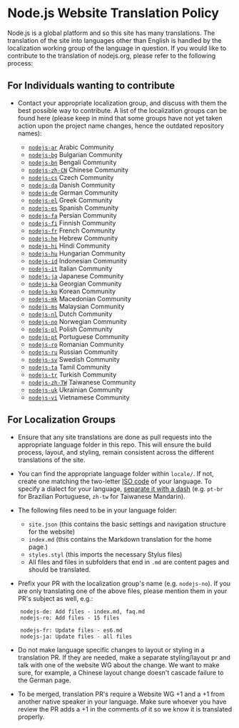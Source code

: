 # Node.js Website Translation Policy

Node.js is a global platform and so this site has many translations. The translation of the site into
languages other than English is handled by the localization working group of the language in question. If you
would like to contribute to the translation of nodejs.org, please refer to the following process:


## For Individuals wanting to contribute

* Contact your appropriate localization group, and discuss with them the best possible way to contribute. A list of the localization groups can be found here (please keep in mind that some groups have not yet taken action upon the project name changes, hence the outdated repository names):

    * [`nodejs-ar`](https://github.com/nodejs/nodejs-ar) Arabic Community
    * [`nodejs-bg`](https://github.com/nodejs/nodejs-bg) Bulgarian Community
    * [`nodejs-bn`](https://github.com/nodejs/nodejs-bn) Bengali Community
    * [`nodejs-zh-CN`](https://github.com/nodejs/nodejs-zh-CN) Chinese Community
    * [`nodejs-cs`](https://github.com/nodejs/nodejs-cs) Czech Community
    * [`nodejs-da`](https://github.com/nodejs/nodejs-da) Danish Community
    * [`nodejs-de`](https://github.com/nodejs/nodejs-de) German Community
    * [`nodejs-el`](https://github.com/nodejs/nodejs-el) Greek Community
    * [`nodejs-es`](https://github.com/nodejs/nodejs-es) Spanish Community
    * [`nodejs-fa`](https://github.com/nodejs/nodejs-fa) Persian Community
    * [`nodejs-fi`](https://github.com/nodejs/nodejs-fi) Finnish Community
    * [`nodejs-fr`](https://github.com/nodejs/nodejs-fr) French Community
    * [`nodejs-he`](https://github.com/nodejs/nodejs-he) Hebrew Community
    * [`nodejs-hi`](https://github.com/nodejs/nodejs-hi) Hindi Community
    * [`nodejs-hu`](https://github.com/nodejs/nodejs-hu) Hungarian Community
    * [`nodejs-id`](https://github.com/nodejs/nodejs-id) Indonesian Community
    * [`nodejs-it`](https://github.com/nodejs/nodejs-it) Italian Community
    * [`nodejs-ja`](https://github.com/nodejs/nodejs-ja) Japanese Community
    * [`nodejs-ka`](https://github.com/nodejs/nodejs-ka) Georgian Community
    * [`nodejs-ko`](https://github.com/nodejs/nodejs-ko) Korean Community
    * [`nodejs-mk`](https://github.com/nodejs/nodejs-mk) Macedonian Community
    * [`nodejs-ms`](https://github.com/nodejs/nodejs-ms) Malaysian Community
    * [`nodejs-nl`](https://github.com/nodejs/nodejs-nl) Dutch Community
    * [`nodejs-no`](https://github.com/nodejs/nodejs-no) Norwegian Community
    * [`nodejs-pl`](https://github.com/nodejs/nodejs-pl) Polish Community
    * [`nodejs-pt`](https://github.com/nodejs/nodejs-pt) Portuguese Community
    * [`nodejs-ro`](https://github.com/nodejs/nodejs-ro) Romanian Community
    * [`nodejs-ru`](https://github.com/nodejs/nodejs-ru) Russian Community
    * [`nodejs-sv`](https://github.com/nodejs/nodejs-sv) Swedish Community
    * [`nodejs-ta`](https://github.com/nodejs/nodejs-ta) Tamil Community
    * [`nodejs-tr`](https://github.com/nodejs/nodejs-tr) Turkish Community
    * [`nodejs-zh-TW`](https://github.com/nodejs/nodejs-zh-TW) Taiwanese Community
    * [`nodejs-uk`](https://github.com/nodejs/nodejs-uk) Ukrainian Community
    * [`nodejs-vi`](https://github.com/nodejs/nodejs-vi) Vietnamese Community


## For Localization Groups

* Ensure that any site translations are done as pull requests into the appropriate language folder in this repo. This will ensure the build process, layout, and styling, remain consistent across the different translations of the site.

* You can find the appropriate language folder within `locale/`. If not, create one matching the two-letter [ISO code](https://en.wikipedia.org/wiki/List_of_ISO_639-1_codes) of your language. To specify a dialect for your language, [separate it with a dash](https://en.wikipedia.org/wiki/IETF_language_tag) (e.g. `pt-br` for Brazilian Portuguese, `zh-tw` for Taiwanese Mandarin).

* The following files need to be in your language folder:

    * `site.json` (this contains the basic settings and navigation structure for the website)
    * `index.md` (this contains the Markdown translation for the home page.)
    * `styles.styl` (this imports the necessary Stylus files)
    * All files and files in subfolders that end in `.md` are content pages and should be translated.

* Prefix your PR with the localization group's name (e.g. `nodejs-no`). If you are only translating one of the above files, please mention them in your PR's subject as well, e.g.:

```
    nodejs-de: Add files - index.md, faq.md
    nodejs-ro: Add files - 15 files

    nodejs-fr: Update files - es6.md
    nodejs-ja: Update files - all files
```

* Do not make language specific changes to layout or styling in a translation PR. If they are needed, make a separate styling/layout pr and talk with one of the website WG about the change. We want to make sure, for example, a Chinese layout change doesn't cascade failure to the German page.

* To be merged, translation PR's require a Website WG +1 and a +1 from another native speaker in your language. Make sure whoever you have review the PR adds a +1 in the comments of it so we know it is translated properly.
